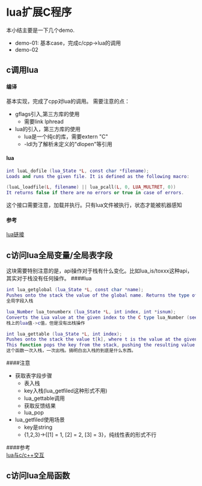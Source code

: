 # lua扩展C程序
本小结主要是一下几个demo.
- demo-01: 基本case，完成c/cpp->lua的调用
- demo-02

## c调用lua
#### 编译
基本实现，完成了cpp对lua的调用。
需要注意的点：
- gflags引入,第三方库的使用
    - 需要link lphread
- lua的引入，第三方库的使用
    - lua是一个纯c的库，需要extern "C"
    -  -ldl为了解析未定义的"dlopen"等引用

#### lua
```lua
int luaL_dofile (lua_State *L, const char *filename);
Loads and runs the given file. It is defined as the following macro:

(luaL_loadfile(L, filename) || lua_pcall(L, 0, LUA_MULTRET, 0))
It returns false if there are no errors or true in case of errors.
```
这个接口需要注意，加载并执行。只有lua文件被执行，状态才能被机器感知

#### 参考<br>
[lua链接](https://www.bilibili.com/read/cv343751/)

## c访问lua全局变量/全局表字段
这块需要特别注意的是，api操作对于栈有什么变化。比如lua_is/toxxx这种api，其实对于栈没有任何操作。
####lua
```lua
int lua_getglobal (lua_State *L, const char *name);
Pushes onto the stack the value of the global name. Returns the type of that value.
全局字段入栈

lua_Number lua_tonumberx (lua_State *L, int index, int *isnum);
Converts the Lua value at the given index to the C type lua_Number (see lua_Number). The Lua value must be a number or a string convertible to a number (see §3.4.3); otherwise, lua_tonumberx returns 0.
栈上的lua值->c值，但是没有出栈操作

int lua_gettable (lua_State *L, int index);
Pushes onto the stack the value t[k], where t is the value at the given index and k is the value at the top of the stack.
This function pops the key from the stack, pushing the resulting value in its place. As in Lua, this function may trigger a metamethod for the "index" event (see §2.4).
这个函数一次入栈，一次出栈。搞明白出入栈的到底是什么东西。
```

####注意
- 获取表字段步骤
    - 表入栈
    - key入栈(lua_getfiled这种形式不用)
    - lua_gettable调用
    - 获取反馈结果
    - lua_pop
- lua_getfiled使用场景
    - key是string
    - {1,2,3}->{[1] = 1, [2] = 2, [3] = 3}，纯线性表的形式不行

####参考<br>
[lua与c/c++交互](https://www.cnblogs.com/ourroad/p/3220364.html)

## c访问lua全局函数